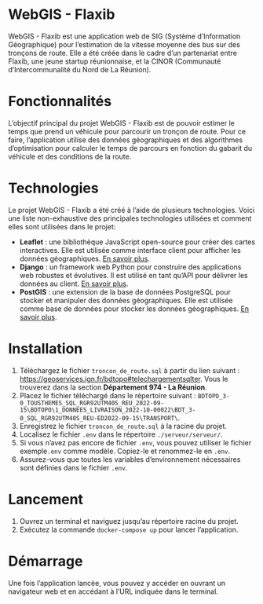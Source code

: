# WebGIS - Flaxib

WebGIS - Flaxib est une application web de SIG (Système d’Information Géographique) pour l’estimation de la vitesse moyenne des bus sur des tronçons de route. Elle a été créée dans le cadre d’un partenariat entre Flaxib, une jeune startup réunionnaise, et la CINOR (Communauté d’Intercommunalité du Nord de La Réunion).

# Fonctionnalités

L’objectif principal du projet WebGIS - Flaxib est de pouvoir estimer le temps que prend un véhicule pour parcourir un tronçon de route. Pour ce faire, l’application utilise des données géographiques et des algorithmes d’optimisation pour calculer le temps de parcours en fonction du gabarit du véhicule et des conditions de la route.

# Technologies
Le projet WebGIS - Flaxib a été créé à l’aide de plusieurs technologies. Voici une liste non-exhaustive des principales technologies utilisées et comment elles sont utilisées dans le projet:

- **Leaflet** : une bibliothèque JavaScript open-source pour créer des cartes interactives. Elle est utilisée comme interface client pour afficher les données géographiques. [En savoir plus](https://leafletjs.com/).
- **Django** : un framework web Python pour construire des applications web robustes et évolutives. Il est utilisé en tant qu’API pour délivrer les données au client. [En savoir plus](https://www.djangoproject.com/).
- **PostGIS** : une extension de la base de données PostgreSQL pour stocker et manipuler des données géographiques. Elle est utilisée comme base de données pour stocker les données géographiques. [En savoir plus](https://postgis.net/).

# Installation

1. Téléchargez le fichier `troncon_de_route.sql` à partir du lien suivant : https://geoservices.ign.fr/bdtopo#telechargementsqlter. Vous le trouverez dans la section **Département 974 - La Réunion**.
2. Placez le fichier téléchargé dans le répertoire suivant : `BDTOPO_3-0_TOUSTHEMES_SQL_RGR92UTM40S_REU_2022-09-15\BDTOPO\1_DONNEES_LIVRAISON_2022-10-00022\BDT_3-0_SQL_RGR92UTM40S_REU-ED2022-09-15\TRANSPORT\`.
3. Enregistrez le fichier `troncon_de_route.sql` à la racine du projet.
4. Localisez le fichier `.env` dans le répertoire `./serveur/serveur/`.
5. Si vous n’avez pas encore de fichier `.env`, vous pouvez utiliser le fichier exemple`.env` comme modèle. Copiez-le et renommez-le en `.env`.
6. Assurez-vous que toutes les variables d’environnement nécessaires sont définies dans le fichier `.env`.

# Lancement

1. Ouvrez un terminal et naviguez jusqu’au répertoire racine du projet.
2. Exécutez la commande `docker-compose up` pour lancer l’application.

# Démarrage

Une fois l’application lancée, vous pouvez y accéder en ouvrant un navigateur web et en accédant à l’URL indiquée dans le terminal.